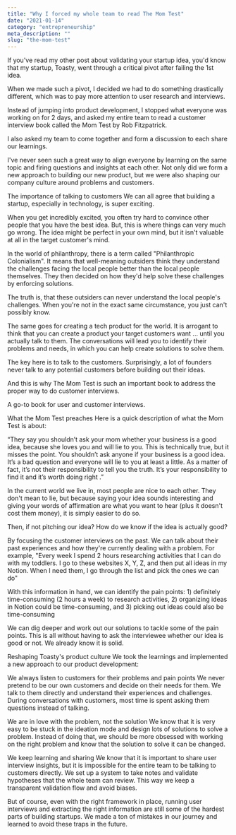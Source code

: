 ```yaml
---
title: "Why I forced my whole team to read The Mom Test"
date: "2021-01-14"
category: "entrepreneurship"
meta_description: ""
slug: "the-mom-test"
---
```


If you've read my other post about validating your startup idea, you'd know that my startup, Toasty, went through a critical pivot after failing the 1st idea.

When we made such a pivot, I decided we had to do something drastically different, which was to pay more attention to user research and interviews.

Instead of jumping into product development, I stopped what everyone was working on for 2 days, and asked my entire team to read a customer interview book called the Mom Test by Rob Fitzpatrick.

I also asked my team to come together and form a discussion to each share our learnings.

I've never seen such a great way to align everyone by learning on the same topic and firing questions and insights at each other. Not only did we form a new approach to building our new product, but we were also shaping our company culture around problems and customers.

The importance of talking to customers
We can all agree that building a startup, especially in technology, is super exciting.

When you get incredibly excited, you often try hard to convince other people that you have the best idea. But, this is where things can very much go wrong. The idea might be perfect in your own mind, but it isn't valuable at all in the target customer's mind.

In the world of philanthropy, there is a term called "Philanthropic Colonialism". It means that well-meaning outsiders think they understand the challenges facing the local people better than the local people themselves. They then decided on how they'd help solve these challenges by enforcing solutions.

The truth is, that these outsiders can never understand the local people's challenges. When you're not in the exact same circumstance, you just can't possibly know.

The same goes for creating a tech product for the world. It is arrogant to think that you can create a product your target customers want ... until you actually talk to them. The conversations will lead you to identify their problems and needs, in which you can help create solutions to solve them.

The key here is to talk to the customers. Surprisingly, a lot of founders never talk to any potential customers before building out their ideas.

And this is why The Mom Test is such an important book to address the proper way to do customer interviews.



A go-to book for user and customer interviews.

What the Mom Test preaches
Here is a quick description of what the Mom Test is about:

“They say you shouldn’t ask your mom whether your business is a good idea, because she loves you and will lie to you. This is technically true, but it misses the point. You shouldn’t ask anyone if your business is a good idea. It’s a bad question and everyone will lie to you at least a little. As a matter of fact, it’s not their responsibility to tell you the truth. It’s your responsibility to find it and it’s worth doing right .”

In the current world we live in, most people are nice to each other. They don't mean to lie, but because saying your idea sounds interesting and giving your words of affirmation are what you want to hear (plus it doesn't cost them money), it is simply easier to do so.

Then, if not pitching our idea? How do we know if the idea is actually good?

By focusing the customer interviews on the past. We can talk about their past experiences and how they're currently dealing with a problem. For example, "Every week I spend 2 hours researching activities that I can do with my toddlers. I go to these websites X, Y, Z, and then put all ideas in my Notion. When I need them, I go through the list and pick the ones we can do"

With this information in hand, we can identify the pain points: 1) definitely time-consuming (2 hours a week) to research activities, 2) organizing ideas in Notion could be time-consuming, and 3) picking out ideas could also be time-consuming

We can dig deeper and work out our solutions to tackle some of the pain points. This is all without having to ask the interviewee whether our idea is good or not. We already know it is solid.

Reshaping Toasty's product culture
We took the learnings and implemented a new approach to our product development:

We always listen to customers for their problems and pain points
‍We never pretend to be our own customers and decide on their needs for them. We talk to them directly and understand their experiences and challenges. During conversations with customers, most time is spent asking them questions instead of talking.

We are in love with the problem, not the solution
‍We know that it is very easy to be stuck in the ideation mode and design lots of solutions to solve a problem. Instead of doing that, we should be more obsessed with working on the right problem and know that the solution to solve it can be changed.

We keep learning and sharing
We know that it is important to share user interview insights, but it is impossible for the entire team to be talking to customers directly. We set up a system to take notes and validate hypotheses that the whole team can review. This way we keep a transparent validation flow and avoid biases.

But of course, even with the right framework in place, running user interviews and extracting the right information are still some of the hardest parts of building startups. We made a ton of mistakes in our journey and learned to avoid these traps in the future.